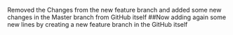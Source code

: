 Removed the Changes from the new feature branch and added some new changes in the Master branch from GitHub itself
##Now adding again some new lines by creating a new feature branch in the GitHub itself

